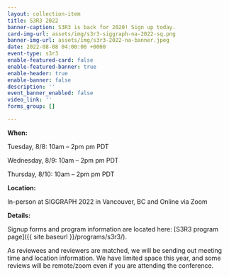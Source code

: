```yaml
---
layout: collection-item
title: S3R3 2022
banner-caption: S3R3 is back for 2020! Sign up today.
card-img-url: assets/img/s3r3-siggraph-na-2022-sq.png
banner-img-url: assets/img/s3r3-2022-na-banner.jpeg
date: 2022-08-08 04:00:00 +0000
event-type: s3r3
enable-featured-card: false
enable-featured-banner: true
enable-header: true
enable-banner: false
description: ''
event_banner_enabled: false
video_link: ''
forms_group: []

---
```

**When:**

Tuesday, 8/8: 10am – 2pm pm PDT

Wednesday, 8/9: 10am – 2pm pm PDT

Thursday, 8/10: 10am – 2pm pm PDT

**Location:**

In-person at SIGGRAPH 2022 in Vancouver, BC and Online via Zoom

**Details:**

Signup forms and program information are located here: [S3R3 program page]({{ site.baseurl }}/programs/s3r3/).

As reviewees and reviewers are matched, we will be sending out meeting time and location information. We have limited space this year, and some reviews will be remote/zoom even if you are attending the conference.